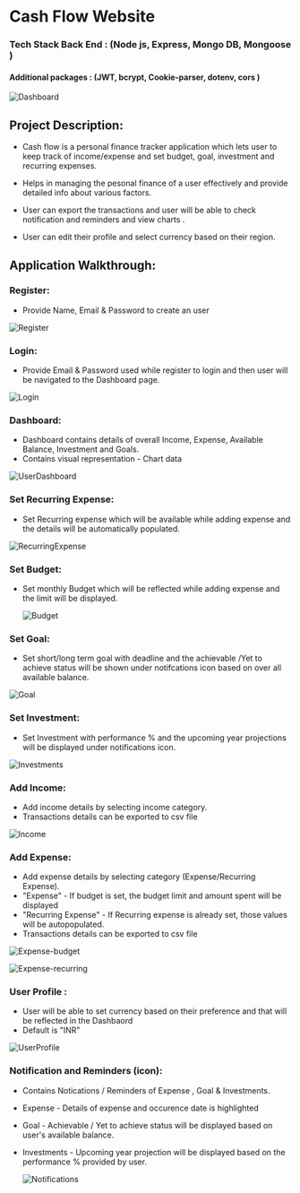 # Cash Flow Website

### Tech Stack Back End : (Node js, Express, Mongo DB, Mongoose )
#### Additional packages : (JWT, bcrypt, Cookie-parser, dotenv, cors )

![Dashboard](https://github.com/user-attachments/assets/15d25d30-fd6b-4dcb-9e8b-bfb7c6ad7be1)

## Project Description:

* Cash flow is a personal finance tracker application which lets user to keep track of income/expense and set budget, goal, investment and recurring expenses. 

* Helps in managing the pesonal finance of a user effectively and provide detailed info about various factors.

* User can export the transactions and user will be able to check notification and reminders and view charts . 

* User can edit their profile and select currency based on their region.

## Application Walkthrough:

### Register:

* Provide Name, Email & Password to create an user

![Register](https://github.com/user-attachments/assets/1e4d5b77-fe21-46f1-b5d7-482a40c9053c)

### Login:

* Provide Email & Password used while register to login and then user will be navigated to the Dashboard page.

![Login](https://github.com/user-attachments/assets/52982e5f-84e6-44e9-bd61-472bc97f6fd2)

  
### Dashboard:

* Dashboard contains details of overall Income, Expense, Available Balance, Investment and Goals.
* Contains visual representation - Chart data

![UserDashboard](https://github.com/user-attachments/assets/57dae76f-fd4d-43f8-934e-610b79a7104a)

### Set Recurring Expense: 

* Set Recurring expense which will be available while adding expense and the details will be automatically populated.

![RecurringExpense](https://github.com/user-attachments/assets/8b4e3c56-2485-40b1-8a56-2ef72263e356)


### Set Budget: 

* Set monthly Budget which will be reflected while adding expense and the limit will be displayed.

  ![Budget](https://github.com/user-attachments/assets/ead3ece2-796b-4ecb-8d58-bec765cba57b)

### Set Goal: 

* Set short/long term goal with deadline and the achievable /Yet to achieve status will be shown under notifcations icon based on over all available balance.

![Goal](https://github.com/user-attachments/assets/8830b544-f5ac-450f-aa1e-6486c7e65caa)


### Set Investment: 

* Set Investment with performance % and the upcoming year projections will be displayed under notifications icon.

![Investments](https://github.com/user-attachments/assets/3687d9f7-1640-4a8c-acfd-18a6b2ac1541)

### Add Income: 

* Add income details by selecting income category.
* Transactions details can be exported to csv file

![Income](https://github.com/user-attachments/assets/517092ae-7af1-4fb1-b528-9daf91fda6bb)

### Add Expense: 

* Add expense details by selecting category (Expense/Recurring Expense).
* "Expense" - If budget is set, the budget limit and amount spent will be displayed
* "Recurring Expense" - If Recurring expense is already set, those values will be autopopulated.
* Transactions details can be exported to csv file

![Expense-budget](https://github.com/user-attachments/assets/749ccdf9-bdd6-448c-bf6c-ba0f2b6ed8bb)

![Expense-recurring](https://github.com/user-attachments/assets/895b4dea-a5f3-49e5-8f52-19195d55880c)

### User Profile :

* User will be able to set currency based on their preference and that will be reflected in the Dashbaord
* Default is "INR"

![UserProfile](https://github.com/user-attachments/assets/eb634e66-1b01-438a-8715-3dada38ae759)


### Notification and Reminders (icon): 

* Contains Notications / Reminders of Expense , Goal & Investments.
* Expense - Details of expense and occurence date is highlighted
* Goal - Achievable / Yet to achieve status will be displayed based on user's available balance.
* Investments - Upcoming year projection will be displayed based on the performance % provided by user.
  

  ![Notifications](https://github.com/user-attachments/assets/3cb6e701-0293-4e02-8f9d-8f3261b45823)









